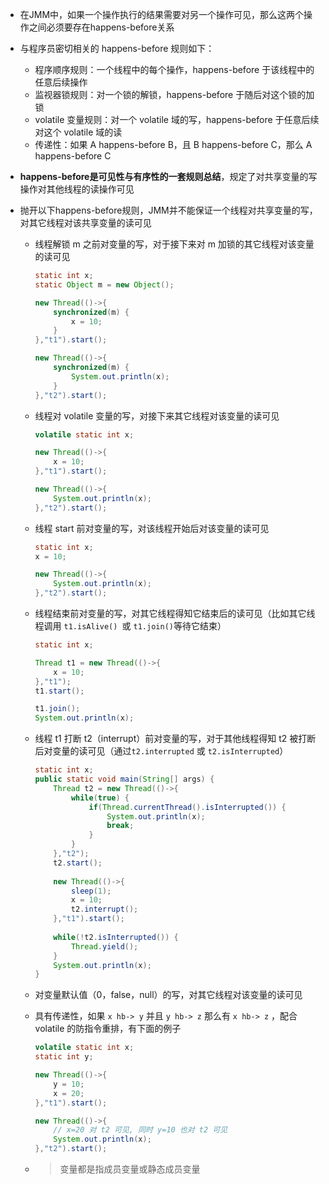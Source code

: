 - 在JMM中，如果一个操作执行的结果需要对另一个操作可见，那么这两个操作之间必须要存在happens-before关系

- 与程序员密切相关的 happens-before 规则如下：

  - 程序顺序规则：一个线程中的每个操作，happens-before 于该线程中的任意后续操作
  - 监视器锁规则：对一个锁的解锁，happens-before 于随后对这个锁的加锁
  - volatile 变量规则：对一个 volatile 域的写，happens-before 于任意后续对这个 volatile 域的读
  - 传递性：如果 A  happens-before B，且 B happens-before C，那么 A happens-before C

- **happens-before是可见性与有序性的一套规则总结**，规定了对共享变量的写操作对其他线程的读操作可见

- 抛开以下happens-before规则，JMM并不能保证一个线程对共享变量的写，对其它线程对该共享变量的读可见

  - 线程解锁 m 之前对变量的写，对于接下来对 m 加锁的其它线程对该变量的读可见  

    ```java
    static int x;
    static Object m = new Object();
    
    new Thread(()->{
        synchronized(m) {
        	x = 10;
    	}
    },"t1").start();
    
    new Thread(()->{
        synchronized(m) {
        	System.out.println(x);
        }
    },"t2").start();
    ```

  - 线程对 volatile 变量的写，对接下来其它线程对该变量的读可见  

    ```java
    volatile static int x;
    
    new Thread(()->{
    	x = 10;
    },"t1").start();
    
    new Thread(()->{
    	System.out.println(x);
    },"t2").start();
    ```

  - 线程 start 前对变量的写，对该线程开始后对该变量的读可见  

    ```java
    static int x;
    x = 10;
    
    new Thread(()->{
    	System.out.println(x);
    },"t2").start();
    ```

  - 线程结束前对变量的写，对其它线程得知它结束后的读可见（比如其它线程调用 `t1.isAlive() `或 `t1.join()`等待它结束）  

    ```java
    static int x;
    
    Thread t1 = new Thread(()->{
    	x = 10;
    },"t1");
    t1.start();
    
    t1.join();
    System.out.println(x);
    ```

  - 线程 t1 打断 t2（interrupt）前对变量的写，对于其他线程得知 t2 被打断后对变量的读可见（通过`t2.interrupted` 或 `t2.isInterrupted`）  

    ```java
    static int x;
    public static void main(String[] args) {
        Thread t2 = new Thread(()->{
            while(true) {
                if(Thread.currentThread().isInterrupted()) {
                    System.out.println(x);
                    break;
                }
            }
        },"t2");    
        t2.start();
        
        new Thread(()->{
            sleep(1);
            x = 10;
            t2.interrupt();
        },"t1").start();
        
        while(!t2.isInterrupted()) {
        	Thread.yield();
        }
        System.out.println(x);
    }
    ```

  - 对变量默认值（0，false，null）的写，对其它线程对该变量的读可见  

  - 具有传递性，如果 `x hb-> y` 并且 `y hb-> z` 那么有 `x hb-> z` ，配合 volatile 的防指令重排，有下面的例子  

    ```java
    volatile static int x;
    static int y;
    
    new Thread(()->{
        y = 10;
        x = 20;
    },"t1").start();
    
    new Thread(()->{
        // x=20 对 t2 可见, 同时 y=10 也对 t2 可见
        System.out.println(x);
    },"t2").start();
    ```

  - > 变量都是指成员变量或静态成员变量